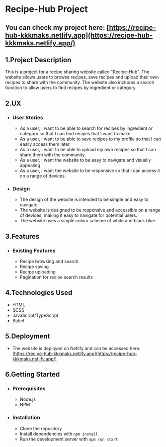 # Recipe-Hub Project

## You can check my project here: [https://recipe-hub-kkkmaks.netlify.app](https://recipe-hub-kkkmaks.netlify.app/)

## 1.Project Description

This is a project for a recipe sharing website called "Recipe-Hub". The website allows users to browse recipes, save recipes and upload their own recipes to share with the community. The website also includes a search function to allow users to find recipes by ingredient or category.

## 2.UX

- ### User Stories
  - As a user, I want to be able to search for recipes by ingredient or category so that I can find recipes that I want to make.
  - As a user, I want to be able to save recipes to my profile so that I can easily access them later.
  - As a user, I want to be able to upload my own recipes so that I can share them with the community.
  - As a user, I want the website to be easy to navigate and visually appealing
  - As a user, I want the website to be responsive so that I can access it on a range of devices.
- ### Design
  - The design of the website is intended to be simple and easy to navigate.
  - The website is designed to be responsive and accessible on a range of devices, making it easy to navigate for potential users.
  - The website uses a simple colour scheme of white and black blue.

## 3.Features

- ### Existing Features
  - Recipe browsing and search
  - Recipe saving
  - Recipe uploading
  - Pagination for recipe search results

## 4.Technologies Used

- HTML
- SCSS
- JavaScript/TypeScript
- Babel

## 5.Deployment

- The website is deployed on Netlify and can be accessed here: [https://recipe-hub-kkkmaks.netlify.app](https://recipe-hub-kkkmaks.netlify.app/)

## 6.Getting Started

- ### Prerequisites
  - Node.js
  - NPM
- ### Installation
  - Clone the repository
  - Install dependencies with `npm install`
  - Run the development server with `npm run start`
